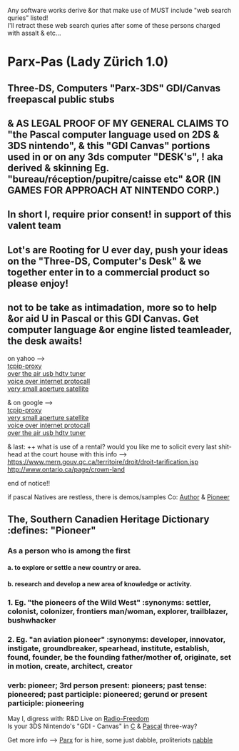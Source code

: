 
Any software works derive &or that make use of MUST include "web search quries" listed!  
I'll retract these web search quries after some of these persons charged with assalt & etc...

# Parx-Pas (Lady Zürich 1.0)  
## Three-DS, Computers "Parx-3DS" GDI/Canvas freepascal public stubs  
## & AS LEGAL PROOF OF MY GENERAL CLAIMS TO "the Pascal computer language used on 2DS & 3DS nintendo", & this "GDI Canvas" portions used in or on any 3ds computer "DESK's", ! aka derived & skinning Eg. "bureau/réception/pupitre/caisse etc" &OR (IN GAMES FOR APPROACH AT NINTENDO CORP.) 
## In short I, require prior consent! in support of this valent team 
## Lot's are Rooting for U ever day, push your ideas on the "Three-DS, Computer's Desk" & we together enter in to a commercial product so please enjoy!    

## not to be take as intimadation, more so to help &or aid U in Pascal or this GDI Canvas. Get computer language &or engine listed teamleader, the desk awaits! 

on yahoo -->  
[tcpip-proxy](https://ca.search.yahoo.com/search;_ylt=A0LEV2NMYKhUEg0AvuzrFAx.;_ylc=X1MDMjExNDcyMTAwMwRfcgMyBGZyA3lmcC10LTcxNQRncHJpZANtSW9qNGMwcVJyeUtVWUNyOEtWbEpBBG5fcnNsdAMwBG5fc3VnZwMxBG9yaWdpbgNjYS5zZWFyY2gueWFob28uY29tBHBvcwMwBHBxc3RyAwRwcXN0cmwDBHFzdHJsAzExBHF1ZXJ5A3RjcGlwIHByb3h5BHRfc3RtcAMxNDIwMzIwODcy?p=tcpip+proxy&fr2=sb-top-ca.search&fr=yfp-t-715&fp=1)  
[over the air usb hdtv tuner](https://ca.search.yahoo.com/search;_ylt=AwrBTvtnYKhU25AAigjrFAx.;_ylc=X1MDMjExNDcyMTAwMwRfcgMyBGZyA3lmcC10LTcxNQRncHJpZANXRHNfNWRrZVE2R2F6eEVpNk9TMjFBBG5fcnNsdAMwBG5fc3VnZwMxBG9yaWdpbgNjYS5zZWFyY2gueWFob28uY29tBHBvcwMwBHBxc3RyAwRwcXN0cmwDBHFzdHJsAzE0BHF1ZXJ5A3VzYiBoZHR2IHR1bmVyBHRfc3RtcAMxNDIwMzIwODk3?p=usb+hdtv+tuner&fr2=sb-top-ca.search&fr=yfp-t-715&fp=1)  
[voice over internet protocall](https://ca.search.yahoo.com/search;_ylt=AgF5dN_zXFHktO3MQZqz9mIt17V_?p=voip&toggle=1&cop=mss&ei=UTF-8&fr=yfp-t-715&fp=1)  
[very small aperture satellite](https://ca.search.yahoo.com/search;_ylt=AgF5dN_zXFHktO3MQZqz9mIt17V_?p=vsat&toggle=1&cop=mss&ei=UTF-8&fr=yfp-t-715&fp=1)  
  
& on google -->  
[tcpip-proxy](https://www.google.ca/search?q=proxy+software&hl=fr-CA&gbv=2&oq=&gs_l=)  
[very small aperture satellite](https://www.google.ca/search?q=vsat&hl=fr-CA&gbv=2&oq=&gs_l=)  
[voice over internet protocall](https://www.google.ca/search?hl=fr-CA&source=hp&q=voip+&gbv=2&oq=voip+&gs_l=heirloom-hp.3..0l6j0i10l2j0l2.16312.18000.0.22141.5.5.0.0.0.0.94.407.5.5.0.msedr...0...1ac.1.34.heirloom-hp..0.5.407.2e6r0DUgINU)  
[over the air usb hdtv tuner](https://www.google.ca/search?q=usb+hdtv+tuners&hl=fr-CA&gbv=2&oq=&gs_l=)  

& last: ++ what is use of a rental? would you like me to solicit every last shit-head at the court house with this info -->    
https://www.mern.gouv.qc.ca/territoire/droit/droit-tarification.jsp  
http://www.ontario.ca/page/crown-land   

end of notice!!

if pascal Natives are restless, there is demos/samples Co: [Author](https://github.com/kennyd-lee) & [Pioneer](http://forum.lazarus.freepascal.org/index.php/topic,37857.0.html)  

## The, Southern Canadien Heritage Dictionary :defines: "Pioneer"  
### As a person who is among the first  
#### a. to explore or settle a new country or area.  
#### b. research and develop a new area of knowledge or activity.  
### 1.  Eg. "the pioneers of the Wild West" :synonyms:	settler, colonist, colonizer, frontiers man/woman, explorer, trailblazer, bushwhacker  
### 2.  Eg. "an aviation pioneer" :synonyms:	developer, innovator, instigate, groundbreaker, spearhead, institute, establish, found, founder, be the founding father/mother of, originate, set in motion, create, architect, creator  
### verb: pioneer; 3rd person present: pioneers; past tense: pioneered; past participle: pioneered; gerund or present participle: pioneering  
  
May I,  digress with: R&D Live on [Radio-Freedom](https://github.com/Three-DS/Radio-Freedom)  
Is your 3DS Nintendo's "GDI - Canvas" in [C](https://github.com/smealum) & [Pascal](http://forum.lazarus.freepascal.org/index.php/topic,37857.0.html) three-way?   

Get more info --> [Parx](https://www.facebook.com/Parx-1735214770048259) for is hire, some just dabble, proliteriots  [nabble](http://free-pascal-lazarus.989080.n3.nabble.com/Three-DS-Parx-GDI-it-s-big-enuff-for-a-quot-shoebox-quot-fits-more-in-quot-cupboard-quot-tc4047731.html)
